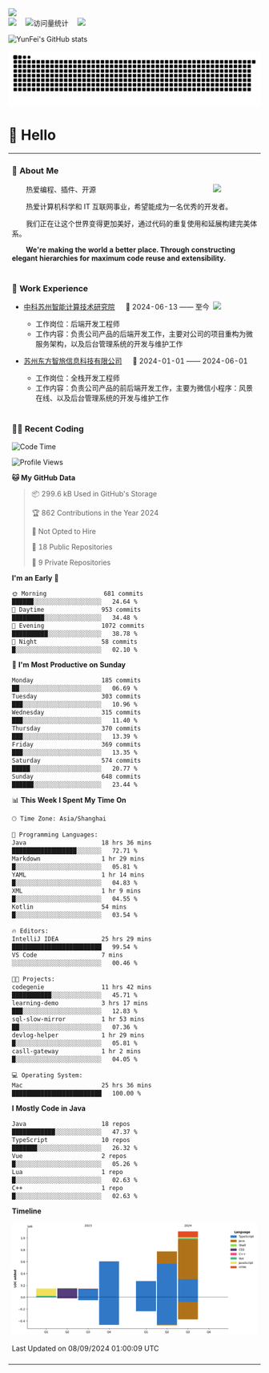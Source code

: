   <!-- dynamic typing effect 动态打字效果 -->
  <div>
    <a href="http://yunfei.plus">
      <img src="https://readme-typing-svg.demolab.com?font=Fira+Code&pause=1000&width=435&lines=console.log(%22Hello%2C%20World%22);祝您今天愉快!&center=true&size=27" />
    </a>
  </div>

  <div>
    <a href="http://yunfei.plus/"><img src="https://img.shields.io/badge/Website-博客-8c36db" /></a>&emsp;
    <!-- visitor -->
    <img src="https://komarev.com/ghpvc/?username=yunfeidog&label=Views&color=orange&style=flat" alt="访问量统计" />&emsp;
    <!-- wakatime -->    
    <a href="https://wakatime.com/@yunfeidog"><img src="https://wakatime.com/badge/user/42d0678c-368b-448b-9a77-5d21c5b55352.svg" /></a>
  </div>

![YunFei's GitHub stats](https://github-readme-stats.vercel.app/api?username=yunfeidog)

![snake](./dist/github-contribution-grid-snake.svg)

#  🙋 Hello

<table>


<tr><td>

### 🤺 About Me

<img align="right" width="88" src="https://cdn.jsdelivr.net/gh/yunfeidog/yunfeidog/assets/images/jobs.png" />

<p>&emsp;&emsp;热爱编程、插件、开源</p>
<p>&emsp;&emsp;热爱计算机科学和 IT 互联网事业，希望能成为一名优秀的开发者。</p>
<p>&emsp;&emsp;我们正在让这个世界变得更加美好，通过代码的重复使用和延展构建完美体系。</p>
<p>&emsp;&emsp;<strong>We're making the world a better place. Through constructing elegant hierarchies for maximum code reuse and extensibility.</strong></p>

</td></tr> 

<tr><td>

### 🏢 Work Experience

<img align="right" width="88" src="https://cdn.jsdelivr.net/gh/yunfeidog/yunfeidog/assets/images/yuanze.png" />

- [中科苏州智能计算技术研究院](http://iict.ac.cn/sy) &emsp; 📌 2024-06-13 —— 至今

  - 工作岗位：后端开发工程师
  - 工作内容：负责公司产品的后端开发工作，主要对公司的项目重构为微服务架构，以及后台管理系统的开发与维护工作

- [苏州东方智旅信息科技有限公司](http://www.leyoobao.com/) &emsp; 📌 2024-01-01 —— 2024-06-01

    - 工作岗位：全栈开发工程师
    - 工作内容：负责公司产品的前后端开发工作，主要为微信小程序：风景在线、以及后台管理系统的开发与维护工作


</td></tr>

<tr><td>

### 👩‍💻 Recent Coding
<!--START_SECTION:waka-->
![Code Time](http://img.shields.io/badge/Code%20Time-1%2C714%20hrs%2051%20mins-blue)

![Profile Views](http://img.shields.io/badge/Profile%20Views-1-blue)

**🐱 My GitHub Data** 

> 📦 299.6 kB Used in GitHub's Storage 
 > 
> 🏆 862 Contributions in the Year 2024
 > 
> 🚫 Not Opted to Hire
 > 
> 📜 18 Public Repositories 
 > 
> 🔑 9 Private Repositories 
 > 
**I'm an Early 🐤** 

```text
🌞 Morning                681 commits         ██████░░░░░░░░░░░░░░░░░░░   24.64 % 
🌆 Daytime                953 commits         █████████░░░░░░░░░░░░░░░░   34.48 % 
🌃 Evening                1072 commits        ██████████░░░░░░░░░░░░░░░   38.78 % 
🌙 Night                  58 commits          █░░░░░░░░░░░░░░░░░░░░░░░░   02.10 % 
```
📅 **I'm Most Productive on Sunday** 

```text
Monday                   185 commits         ██░░░░░░░░░░░░░░░░░░░░░░░   06.69 % 
Tuesday                  303 commits         ███░░░░░░░░░░░░░░░░░░░░░░   10.96 % 
Wednesday                315 commits         ███░░░░░░░░░░░░░░░░░░░░░░   11.40 % 
Thursday                 370 commits         ███░░░░░░░░░░░░░░░░░░░░░░   13.39 % 
Friday                   369 commits         ███░░░░░░░░░░░░░░░░░░░░░░   13.35 % 
Saturday                 574 commits         █████░░░░░░░░░░░░░░░░░░░░   20.77 % 
Sunday                   648 commits         ██████░░░░░░░░░░░░░░░░░░░   23.44 % 
```


📊 **This Week I Spent My Time On** 

```text
🕑︎ Time Zone: Asia/Shanghai

💬 Programming Languages: 
Java                     18 hrs 36 mins      ██████████████████░░░░░░░   72.71 % 
Markdown                 1 hr 29 mins        █░░░░░░░░░░░░░░░░░░░░░░░░   05.81 % 
YAML                     1 hr 14 mins        █░░░░░░░░░░░░░░░░░░░░░░░░   04.83 % 
XML                      1 hr 9 mins         █░░░░░░░░░░░░░░░░░░░░░░░░   04.55 % 
Kotlin                   54 mins             █░░░░░░░░░░░░░░░░░░░░░░░░   03.54 % 

🔥 Editors: 
IntelliJ IDEA            25 hrs 29 mins      █████████████████████████   99.54 % 
VS Code                  7 mins              ░░░░░░░░░░░░░░░░░░░░░░░░░   00.46 % 

🐱‍💻 Projects: 
codegenie                11 hrs 42 mins      ███████████░░░░░░░░░░░░░░   45.71 % 
learning-demo            3 hrs 17 mins       ███░░░░░░░░░░░░░░░░░░░░░░   12.83 % 
sql-slow-mirror          1 hr 53 mins        ██░░░░░░░░░░░░░░░░░░░░░░░   07.36 % 
devlog-helper            1 hr 29 mins        █░░░░░░░░░░░░░░░░░░░░░░░░   05.81 % 
casll-gateway            1 hr 2 mins         █░░░░░░░░░░░░░░░░░░░░░░░░   04.05 % 

💻 Operating System: 
Mac                      25 hrs 36 mins      █████████████████████████   100.00 % 
```

**I Mostly Code in Java** 

```text
Java                     18 repos            ████████████░░░░░░░░░░░░░   47.37 % 
TypeScript               10 repos            ███████░░░░░░░░░░░░░░░░░░   26.32 % 
Vue                      2 repos             █░░░░░░░░░░░░░░░░░░░░░░░░   05.26 % 
Lua                      1 repo              █░░░░░░░░░░░░░░░░░░░░░░░░   02.63 % 
C++                      1 repo              █░░░░░░░░░░░░░░░░░░░░░░░░   02.63 % 
```



**Timeline**

![Lines of Code chart](https://raw.githubusercontent.com/yunfeidog/yunfeidog/main/assets/bar_graph.png)


 Last Updated on 08/09/2024 01:00:09 UTC
<!--END_SECTION:waka-->

</td></tr>




<tr><td>

